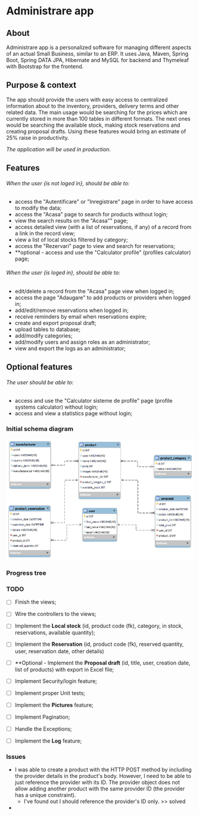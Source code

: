 # Administrare app

## About

Administrare app is a personalized software for managing different aspects of an actual
Small Business, similar to an ERP. It uses Java, Maven, Spring Boot, Spring DATA JPA, Hibernate and MySQL for backend
and Thymeleaf with Bootstrap for the frontend.


## Purpose & context
The app should provide the users with easy access to centralized information about to the inventory, providers, 
delivery terms and other related data. The main usage would be searching for the prices which are currently stored
in more than 100 tables in different formats. The next ones would be searching the available stock, making stock 
reservations and creating proposal drafts. Using these features would bring an estimate of 25% raise in productivity.

*The application will be used in production*.

## Features

###### When the user {is not loged in}, should be able to:
- access the "Autentificare" or "Inregistrare" page in order to have access to modify the data;
- access the "Acasa" page to search for products without login;
- view the search results on the "Acasa"" page;
- access detailed view (with a list of reservations, if any) of a record from a link in the record view;
- view a list of local stocks filtered by category;
- access the "Rezervari" page to view and search for reservations;
- **optional - access and use the "Calculator profile" (profiles calculator) page;

###### When the user {is loged in}, should be able to:
- edit/delete a record from the "Acasa" page view when logged in;
- access the page "Adaugare" to add products or providers when logged in;
- add/edit/remove reservations when logged in;
- receive reminders by email when reservations expire;
- create and export proposal draft;
- upload tables to database;
- add/modify categories;
- add/modify users and assign roles as an administrator;
- view and export the logs as an administrator;

## Optional features
###### The user should be able to:
- access and use the "Calculator sisteme de profile" page (profile systems calculator) without login;
- access and view a statistics page without login;


### Initial schema diagram

<img alt="Screenshot" src="administrare_db_diagram.png"/>


### Progress tree



### TODO
- [ ] Finish the views;
- [ ] Wire the controllers to the views;
- [ ] Implement the **Local stock** (id, product code (fk), category, in stock, reservations, available quantity);
- [ ] Implement the **Reservation** (id, product code (fk), reserved quantity, user, reservation date, other details)
- [ ] **Optional - Implement the **Proposal draft** (id, title, user, creation date, list of products) with export in 
Excel file;
- [ ] Implement Security/login feature;
- [ ] Implement proper Unit tests;
- [ ] Implement the **Pictures** feature; 
- [ ] Implement Pagination;
- [ ] Handle the Exceptions;
- [ ] Implement the **Log** feature;


### Issues
- I was able to create a product with the HTTP POST method by including the provider details in the product's body.
However, I need to be able to just reference the provider with its ID. The provider object does not allow adding another product with
the same provider ID (the provider has a unique constraint). 
  - I've found out I should reference the provider's ID only. >> solved
- 
